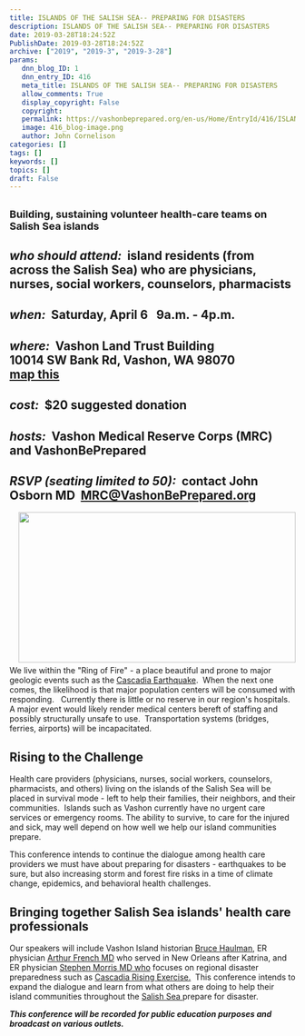 ```yaml
---
title: ISLANDS OF THE SALISH SEA-- PREPARING FOR DISASTERS
description: ISLANDS OF THE SALISH SEA-- PREPARING FOR DISASTERS
date: 2019-03-28T18:24:52Z
PublishDate: 2019-03-28T18:24:52Z
archive: ["2019", "2019-3", "2019-3-28"]
params:
   dnn_blog_ID: 1
   dnn_entry_ID: 416
   meta_title: ISLANDS OF THE SALISH SEA-- PREPARING FOR DISASTERS
   allow_comments: True
   display_copyright: False
   copyright: 
   permalink: https://vashonbeprepared.org/en-us/Home/EntryId/416/ISLANDS-OF-THE-SALISH-SEA-PREPARING-FOR-DISASTERS
   image: 416_blog-image.png
   author: John Cornelison
categories: []
tags: []
keywords: []
topics: []
draft: False
---
```


<h2><font style="font-weight: bold" size="4">Building, sustaining volunteer health-care teams on Salish Sea islands</font></h2>  <h2><em><font style="font-weight: bold">who</font> should attend:&#160; </em>island residents (from across the Salish Sea) who are physicians, nurses, social workers, counselors, pharmacists</h2>  <h2><em><font style="font-weight: bold">when:</font>&#160; </em>Saturday, April 6&#160;&#160; 9a.m. - 4p.m.</h2>  <h2><em><font style="font-weight: bold">where:</font>&#160;</em> Vashon Land Trust Building     <br />10014 SW Bank Rd, Vashon, WA 98070     <br /><a href="https://goo.gl/maps/iBaoPadHWE42" target="_blank">map this</a></h2>  <h2><em><font style="font-weight: bold">cost:</font></em>&#160; $20 suggested donation</h2>  <h2><em><font style="font-weight: bold">hosts:</font></em>&#160; Vashon Medical Reserve Corps (MRC) and VashonBePrepared</h2>  <h2><em><font style="font-weight: bold">RSVP</font> (seating limited to 50):&#160; </em>contact John Osborn MD&#160; <a href="mailto:MRC@VashonBePrepared.org">MRC@VashonBePrepared.org</a></h2>  <p><img style="float: right; margin: 0px 0px 5px 5px; display: inline" src="/portals/1/Graphics/MRC/mega-quake5.jpg?ver=2019-01-08-110822-523" width="488" align="right" height="265" />We live within the &quot;Ring of Fire&quot; - a place beautiful and prone to major geologic events such as the <a href="https://en.wikipedia.org/wiki/1700_Cascadia_earthquake">Cascadia Earthquake</a>.&#160; When the next one comes, the likelihood is that major population centers will be consumed with responding.&#160;&#160; Currently there is little or no reserve in our region's hospitals.&#160; A major event would likely render medical centers bereft of staffing and possibly structurally unsafe to use.&#160; Transportation systems (bridges, ferries, airports) will be incapacitated. </p>  <h2><font style="font-weight: bold">Rising to the Challenge</font></h2>  <p>Health care providers (physicians, nurses, social workers, counselors, pharmacists, and others) living on the islands of the Salish Sea will be placed in survival mode - left to help their families, their neighbors, and their communities.&#160; Islands such as Vashon currently have no urgent care services or emergency rooms. The ability to survive, to care for the injured and sick, may well depend on how well we help our island communities prepare.</p>  <p>This conference intends to continue the dialogue among health care providers we must have about preparing for disasters - earthquakes to be sure, but also increasing storm and forest fire risks in a time of climate change, epidemics, and behavioral health challenges.</p>  <h2><font style="font-weight: bold">Bringing together Salish Sea islands' health care professionals</font></h2>  <p>Our speakers will include Vashon Island historian <a href="http://www.vashonhistory.com/">Bruce Haulman</a>, ER physician <a href="https://www.linkedin.com/in/arthur-french-md-ms-facep-chse-559418b">Arthur French MD</a> who served in New Orleans after Katrina, and ER physician <a href="https://www.uwmedicine.org/bios/stephen-morris">Stephen Morris MD who</a> focuses on regional disaster preparedness such as <a href="https://www.fema.gov/media-library/assets/documents/128345">Cascadia Rising Exercise.</a>&#160; This conference intends to expand the dialogue and learn from what others are doing to help their island communities throughout the <a href="https://en.wikipedia.org/wiki/Salish_Sea">Salish Sea </a>prepare for disaster.</p>  <p><strong><em>This conference will be recorded for public education purposes and broadcast on various outlets.</em></strong></p>
